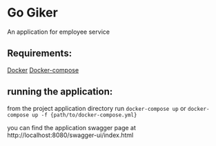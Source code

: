 # Go Giker
An application for employee service

## Requirements:
[Docker](https://docs.docker.com/install/)
[Docker-compose](https://docs.docker.com/compose/install/)

## running the application:
from the project application directory run
`docker-compose up`
or
`docker-compose up -f {path/to/docker-compose.yml}`

you can find the application swagger page at
http://localhost:8080/swagger-ui/index.html


